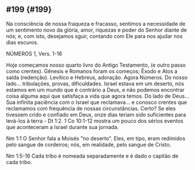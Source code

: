 ## #199 {#199}

Na consciência de nossa fraqueza e fracasso, sentimos a necessidade de um sentimento novo da glória, amor, riquezas e poder do Senhor diante de nós; e, com isto, desejamos sguir, contando com Ele para nos ajudar nos dias escuros.

NÚMEROS 1, Vers. 1-16

Hoje começamos nosso quarto livro do Antigo Testamento, (e outro passo como crentes). Gênesis e Romanos foram os começos; Êxodo e Atos a saída (redenção). Levítico e Hebreus, adoração. Agora Números. Do nosso lado... tribulações, provas, dificuldades. Israel estava em um deserto, nós estamos em um mundo que é contrário a Deus, e não podemos encontrar coisa alguma aqui que satisfaça a vida que agora temos. Do lado de Deus... Sua infinita paciência com o Israel que reclamava... e conosco crentes que reclamamos com frequência de nossas circunstâncias. Certo? Se eles tivessem crido e confiado em Deus, onze dias teriam sido suficientes para levá-los à terra - Dt 1:2\. 1 Co 10:1-12 mostra um pouco dos sérios eventos que aconteceram a Israel durante sua jornada.

Nm 1:1 O Senhor fala a Moisés &quot;no deserto&quot;. Eles, em tipo, eram redimidos pelo sangue de cordeiros; nós, em realidade, pelo sangue de Cristo.

Nm 1:5-16 Cada tribo é nomeada separadamente e é dado o capitão de cada tribo.